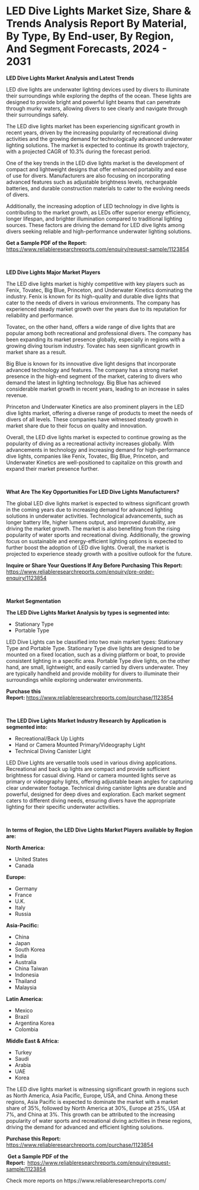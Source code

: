 <p><h1>LED Dive Lights Market Size, Share & Trends Analysis Report By Material, By Type, By End-user, By Region, And Segment Forecasts, 2024 - 2031</h1></p><p><strong>LED Dive Lights Market Analysis and Latest Trends</strong></p>
<p><p>LED dive lights are underwater lighting devices used by divers to illuminate their surroundings while exploring the depths of the ocean. These lights are designed to provide bright and powerful light beams that can penetrate through murky waters, allowing divers to see clearly and navigate through their surroundings safely.</p><p>The LED dive lights market has been experiencing significant growth in recent years, driven by the increasing popularity of recreational diving activities and the growing demand for technologically advanced underwater lighting solutions. The market is expected to continue its growth trajectory, with a projected CAGR of 10.3% during the forecast period.</p><p>One of the key trends in the LED dive lights market is the development of compact and lightweight designs that offer enhanced portability and ease of use for divers. Manufacturers are also focusing on incorporating advanced features such as adjustable brightness levels, rechargeable batteries, and durable construction materials to cater to the evolving needs of divers.</p><p>Additionally, the increasing adoption of LED technology in dive lights is contributing to the market growth, as LEDs offer superior energy efficiency, longer lifespan, and brighter illumination compared to traditional lighting sources. These factors are driving the demand for LED dive lights among divers seeking reliable and high-performance underwater lighting solutions.</p></p>
<p><strong>Get a Sample PDF of the Report:&nbsp;</strong> <a href="https://www.reliableresearchreports.com/enquiry/request-sample/1123854">https://www.reliableresearchreports.com/enquiry/request-sample/1123854</a></p>
<p>&nbsp;</p>
<p><strong>LED Dive Lights Major Market Players</strong></p>
<p><p>The LED dive lights market is highly competitive with key players such as Fenix, Tovatec, Big Blue, Princeton, and Underwater Kinetics dominating the industry. Fenix is known for its high-quality and durable dive lights that cater to the needs of divers in various environments. The company has experienced steady market growth over the years due to its reputation for reliability and performance.</p><p>Tovatec, on the other hand, offers a wide range of dive lights that are popular among both recreational and professional divers. The company has been expanding its market presence globally, especially in regions with a growing diving tourism industry. Tovatec has seen significant growth in market share as a result.</p><p>Big Blue is known for its innovative dive light designs that incorporate advanced technology and features. The company has a strong market presence in the high-end segment of the market, catering to divers who demand the latest in lighting technology. Big Blue has achieved considerable market growth in recent years, leading to an increase in sales revenue.</p><p>Princeton and Underwater Kinetics are also prominent players in the LED dive lights market, offering a diverse range of products to meet the needs of divers of all levels. These companies have witnessed steady growth in market share due to their focus on quality and innovation.</p><p>Overall, the LED dive lights market is expected to continue growing as the popularity of diving as a recreational activity increases globally. With advancements in technology and increasing demand for high-performance dive lights, companies like Fenix, Tovatec, Big Blue, Princeton, and Underwater Kinetics are well-positioned to capitalize on this growth and expand their market presence further.</p></p>
<p>&nbsp;</p>
<p><strong>What Are The Key Opportunities For LED Dive Lights Manufacturers?</strong></p>
<p><p>The global LED dive lights market is expected to witness significant growth in the coming years due to increasing demand for advanced lighting solutions in underwater activities. Technological advancements, such as longer battery life, higher lumens output, and improved durability, are driving the market growth. The market is also benefiting from the rising popularity of water sports and recreational diving. Additionally, the growing focus on sustainable and energy-efficient lighting options is expected to further boost the adoption of LED dive lights. Overall, the market is projected to experience steady growth with a positive outlook for the future.</p></p>
<p><strong>Inquire or Share Your Questions If Any Before Purchasing This Report:</strong> <a href="https://www.reliableresearchreports.com/enquiry/pre-order-enquiry/1123854">https://www.reliableresearchreports.com/enquiry/pre-order-enquiry/1123854</a></p>
<p>&nbsp;</p>
<p><strong>Market Segmentation</strong></p>
<p><strong>The LED Dive Lights Market Analysis by types is segmented into:</strong></p>
<p><ul><li>Stationary Type</li><li>Portable Type</li></ul></p>
<p><p>LED Dive Lights can be classified into two main market types: Stationary Type and Portable Type. Stationary Type dive lights are designed to be mounted on a fixed location, such as a diving platform or boat, to provide consistent lighting in a specific area. Portable Type dive lights, on the other hand, are small, lightweight, and easily carried by divers underwater. They are typically handheld and provide mobility for divers to illuminate their surroundings while exploring underwater environments.</p></p>
<p><strong>Purchase this Report:&nbsp;</strong><a href="https://www.reliableresearchreports.com/purchase/1123854">https://www.reliableresearchreports.com/purchase/1123854</a></p>
<p>&nbsp;</p>
<p><strong>The LED Dive Lights Market Industry Research by Application is segmented into:</strong></p>
<p><ul><li>Recreational/Back Up Lights</li><li>Hand or Camera Mounted Primary/Videography Light</li><li>Technical Diving Canister Light</li></ul></p>
<p><p>LED Dive Lights are versatile tools used in various diving applications. Recreational and back up lights are compact and provide sufficient brightness for casual diving. Hand or camera mounted lights serve as primary or videography lights, offering adjustable beam angles for capturing clear underwater footage. Technical diving canister lights are durable and powerful, designed for deep dives and exploration. Each market segment caters to different diving needs, ensuring divers have the appropriate lighting for their specific underwater activities.</p></p>
<p>&nbsp;</p>
<p><strong>In terms of Region, the LED Dive Lights Market Players available by Region are:</strong></p>
<p>
    <p> <strong> North America: </strong>
        <ul>
            <li>United States</li>
            <li>Canada</li>
        </ul>
        </p> 
    <p> <strong> Europe: </strong>
        <ul>
            <li>Germany</li>
            <li>France</li>
            <li>U.K.</li>
            <li>Italy</li>
            <li>Russia</li>
        </ul>
        </p> 
    <p> <strong> Asia-Pacific: </strong>
        <ul>
            <li>China</li>
            <li>Japan</li>
            <li>South Korea</li>
            <li>India</li>
            <li>Australia</li>
            <li>China Taiwan</li>
            <li>Indonesia</li>
            <li>Thailand</li>
            <li>Malaysia</li>
        </ul>
        </p> 
    <p> <strong> Latin America: </strong>
        <ul>
            <li>Mexico</li>
            <li>Brazil</li>
            <li>Argentina Korea</li>
            <li>Colombia</li>
        </ul>
        </p> 
    <p> <strong> Middle East & Africa: </strong>
        <ul>
            <li>Turkey</li>
            <li>Saudi</li>
            <li>Arabia</li>
            <li>UAE</li>
            <li>Korea</li>
        </ul>
    </p>
    </p>
<p><p>The LED dive lights market is witnessing significant growth in regions such as North America, Asia Pacific, Europe, USA, and China. Among these regions, Asia Pacific is expected to dominate the market with a market share of 35%, followed by North America at 30%, Europe at 25%, USA at 7%, and China at 3%. This growth can be attributed to the increasing popularity of water sports and recreational diving activities in these regions, driving the demand for advanced and efficient lighting solutions.</p></p>
<p><strong>Purchase this Report: </strong><a href="https://www.reliableresearchreports.com/purchase/1123854">https://www.reliableresearchreports.com/purchase/1123854</a></p>
<p>&nbsp;<strong>Get a Sample PDF of the Report:&nbsp;&nbsp;</strong><a href="https://www.reliableresearchreports.com/enquiry/request-sample/1123854">https://www.reliableresearchreports.com/enquiry/request-sample/1123854</a></p>
<p><strong></strong></p>
<p>Check more reports on https://www.reliableresearchreports.com/</p>